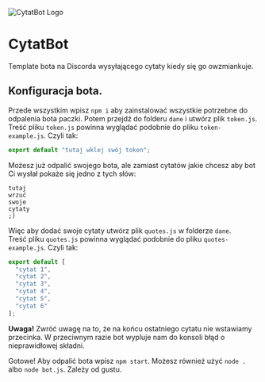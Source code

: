 ![CytatBot Logo](https://i.imgur.com/DHBJAGr.png)
# CytatBot
Template bota na Discorda wysyłającego cytaty kiedy się go owzmiankuje.

## Konfiguracja bota.
Przede wszystkim wpisz `npm i` aby zainstalować wszystkie potrzebne do odpalenia bota paczki. Potem przejdź do folderu `dane` i utwórz plik `token.js`.<br>
Treść pliku `token.js` powinna wyglądać podobnie do pliku `token-example.js`. Czyli tak:
```js
export default "tutaj wklej swój token";
```

Możesz już odpalić swojego bota, ale zamiast cytatów jakie chcesz aby bot Ci wysłał pokaże się jedno z tych słów:
```
tutaj
wrzuć
swoje
cytaty
;)
```

Więc aby dodać swoje cytaty utwórz plik `quotes.js` w folderze `dane`.<br>
Treść pliku `quotes.js` powinna wyglądać podobnie do pliku `quotes-example.js`. Czyli tak:
```js
export default [
  "cytat 1",
  "cytat 2",
  "cytat 3",
  "cytat 4",
  "cytat 5",
  "cytat 6"
];
```
**Uwaga!** Zwróć uwagę na to, że na końcu ostatniego cytatu nie wstawiamy przecinka. W przeciwnym razie bot wypluje nam do konsoli błąd o nieprawidłowej składni.

Gotowe! Aby odpalić bota wpisz `npm start`. Możesz również użyć `node .` albo `node bot.js`. Zależy od gustu.
